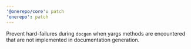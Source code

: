 ```yaml
---
'@onerepo/core': patch
'onerepo': patch
---
```


Prevent hard-failures during `docgen` when yargs methods are encountered that are not implemented in documentation generation.
